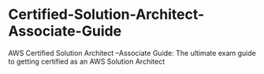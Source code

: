 # Certified-Solution-Architect-Associate-Guide
AWS Certified Solution Architect –Associate Guide: The ultimate exam guide to getting certified as an AWS Solution Architect
